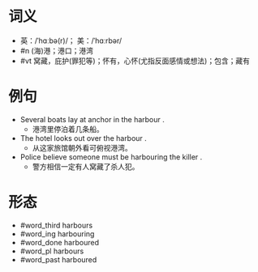 # 词义
- 英：/ˈhɑːbə(r)/； 美：/ˈhɑːrbər/
- #n (海)港；港口；港湾
- #vt 窝藏，庇护(罪犯等)；怀有，心怀(尤指反面感情或想法)；包含；藏有
# 例句
- Several boats lay at anchor in the harbour .
	- 港湾里停泊着几条船。
- The hotel looks out over the harbour .
	- 从这家旅馆朝外看可俯视港湾。
- Police believe someone must be harbouring the killer .
	- 警方相信一定有人窝藏了杀人犯。
# 形态
- #word_third harbours
- #word_ing harbouring
- #word_done harboured
- #word_pl harbours
- #word_past harboured
